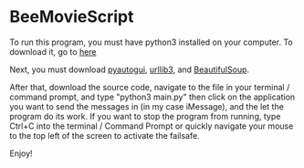 # BeeMovieScript

To run this program, you must have python3 installed on your computer. To download it, go to [here](https://www.python.org/downloads/)

Next, you must download [pyautogui](https://pypi.org/project/PyAutoGUI/), [urllib3](https://urllib3.readthedocs.io/en/latest/), and [BeautifulSoup](https://www.crummy.com/software/BeautifulSoup/bs4/doc/#installing-beautiful-soup).

After that, download the source code, navigate to the file in your terminal / command prompt, and type "python3 main.py" then click on the application you want to send the messages in (in my case iMessage), and the let the program do its work. If you want to stop the program from running, type Ctrl+C into the terminal / Command Prompt or quickly navigate your mouse to the top left of the screen to activate the failsafe.

Enjoy!
